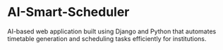 # AI-Smart-Scheduler
AI-based web application built using Django and Python that automates timetable generation and scheduling tasks efficiently for institutions.
